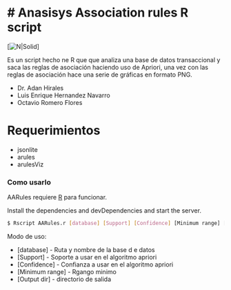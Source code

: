 # # Anasisys Association rules R script

[![N|Solid](http://www.amup.com.mx/wp-content/uploads/2015/09/Cetys.png)]

Es un script hecho ne R que que analiza una base de datos transaccional y saca las reglas de asociación haciendo uso de Apriori, una vez con las reglas de asociación hace una serie de gráficas en formato PNG.

  - Dr. Adan Hirales
  - Luis Enrique Hernandez Navarro
  - Octavio Romero Flores


# Requerimientos

  - jsonlite
  - arules
  - arulesViz

### Como usarlo

AARules requiere [R](https://www.r-project.or) para funcionar.

Install the dependencies and devDependencies and start the server.

```sh
$ Rscript AARules.r [database] [Support] [Confidence] [Minimum range] [Output dir]
```

Modo de uso:
  - [database] - Ruta y nombre de la base d e datos
  - [Support] - Soporte a usar en el algoritmo apriori
  - [Confidence] - Confianza a usar en el algoritmo apriori
  - [Minimum range] - Rgango minimo
  - [Output dir] - directorio de salida

